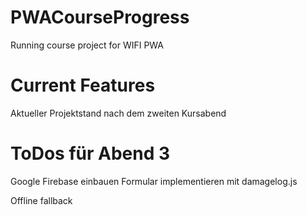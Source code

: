 # PWACourseProgress
Running course project for WIFI PWA
# Current Features
Aktueller Projektstand nach dem zweiten Kursabend

# ToDos für Abend 3
Google Firebase einbauen
Formular implementieren mit damagelog.js

Offline fallback

